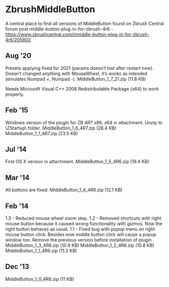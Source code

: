 
# ZbrushMiddleButton

A central place to find all versions of MiddleButton found on Zbrush Central forum post middle-button-plug-in-for-zbrush-4r6 - https://www.zbrushcentral.com/t/middle-button-plug-in-for-zbrush-4r6/205802

## Aug '20
Presets applying fixed for 2021 (params doesn’t lost after restart now).
Doesn’t changed anything with MouseWheel, it’s works as intended (emulates Numpad +, Numpad -).
MiddleButton_1_7_21.zip (11.8 KB)

Needs Microsoft Visual C++ 2008 Redistributable Package (x64) to work properly.


## Feb '15
Windows version of the plugin for ZB 4R7 x86, x64 in attachment.
Unzip to \ZStartup\ folder.
MiddleButton_1_6_4R7.zip (28.4 KB)
MiddleButton_1_1_4R7.zip (23.5 KB)

## Jul '14
First OS X version in attachment.
MiddleButton_1_5_4R6.zip (19.4 KB)

## Mar '14
All buttons are fixed.
MiddleButton_1_4_4R6.zip (12.1 KB)

## Feb '14
1.3 - Reduced mouse wheel zoom step.
1.2 - Removed shortcuts with right mouse button because it caused wrong functionality with gizmos. Now the right button behaves as usual.
1.1 - Fixed bug with popup menu on right mouse button click. Besides now middle button click will cause a popup window too.
Remove the previous version before installation of plugin.
MiddleButton_1_3_4R6.zip (10.9 KB)
MiddleButton_1_2_4R6.zip (10.8 KB)
MiddleButton_1_1_4R6.zip (11.2 KB)

## Dec '13
MiddleButton_1_0_4R6.zip (11 KB)
